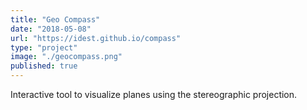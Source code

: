 ```yaml
---
title: "Geo Compass"
date: "2018-05-08"
url: "https://idest.github.io/compass"
type: "project"
image: "./geocompass.png"
published: true
---
```

Interactive tool to visualize planes using the stereographic projection.
